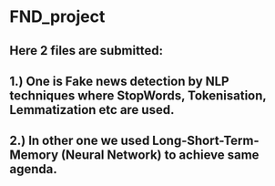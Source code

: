 # FND_project
## Here 2 files are submitted: 
## 1.) One is Fake news detection by NLP techniques where StopWords, Tokenisation, Lemmatization etc are used.
## 2.) In other one we used Long-Short-Term-Memory (Neural Network) to achieve same agenda.
